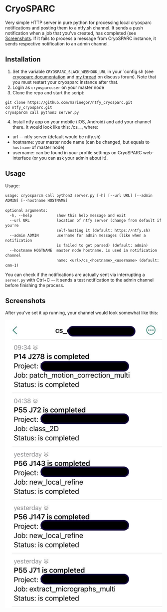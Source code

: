 # CryoSPARC 

Very simple HTTP server in pure python for processing local cryosparc notifications and posting them to a ntfy.sh channel.
It sends a push notification when a job that you've created, has completed (see [Screenshots](/Screenshots). 
If it fails to process a message from CryoSPARC instance, it sends respective notification to an admin channel.

## Installation

1. Set the variable `CRYOSPARC_SLACK_WEBHOOK_URL` in your `config.sh (see [cryosparc documentation](https://guide.cryosparc.com/setup-configuration-and-management/management-and-monitoring/environment-variables#cryosparc_master-config.sh) and [my thread](https://discuss.cryosparc.com/t/push-notifications-for-long-jobs/9827/2) on discuss forum). Note that you must restart your cryosparc instance after that.
2. Login as `cryosparcuser` on your master node
3. Clone the repo and start the script:

```
git clone https://github.com/marinegor/ntfy_cryosparc.git
cd ntfy_cryosparc.git
cryosparcm call python3 server.py
```
4. Install ntfy app on your mobile (iOS, Android) and add your channel there. It would look like this: <url>/cs_<hostname>_<username>, where:
 - url -- ntfy server (default would be ntfy.sh)
 - hostname: your master node name (can be changed, but equals to `hostname` of master node)
 - username: can be found in your profile settings on CryoSPARC web-interface (or you can ask your admin about it).

## Usage

Usage:

```
usage: cryosparcm call python3 server.py [-h] [--url URL] [--admin ADMIN] [--hostname HOSTNAME]

optional arguments:
  -h, --help           show this help message and exit
  --url URL            location of ntfy server (change from default if you're
                       self-hosting it (default: https://ntfy.sh)
  --admin ADMIN        username for admin messages (like when a notification
                       is failed to get parsed) (default: admin)
  --hostname HOSTNAME  master node hostname, is used in notification channel
                       name: <url>/cs_<hostname>_<username> (default: cmm-1)
```

You can check if the notifications are actually sent via interrupting a `server.py` with Ctrl+C -- it sends a test notification to the admin channel before finishing the process.

## Screenshots
After you've set it up running, your channel would look somewhat like this:

![example](./ntfy_cryosparc_screenshot.png)
